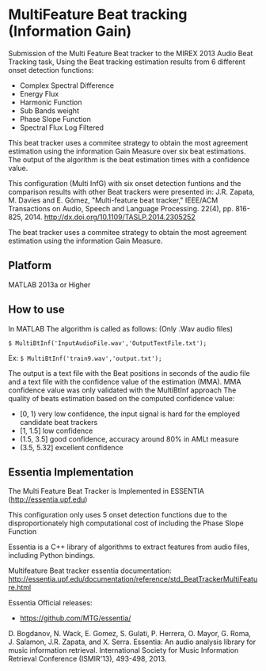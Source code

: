 MultiFeature Beat tracking (Information Gain)
=============================================

Submission of the Multi Feature Beat tracker to the MIREX 2013 Audio Beat Tracking task,
Using the Beat tracking estimation results from 6 different onset detection functions:

- Complex Spectral Difference
- Energy Flux
- Harmonic Function
- Sub Bands weight
- Phase Slope Function
- Spectral Flux Log Filtered

This beat tracker uses a commitee strategy to obtain the most agreement estimation using the information Gain Measure over six beat estimations.
The output of the algorithm is the beat estimation times with a confidence value. 

This configuration (Multi InfG) with six onset detection funtions and the comparison results with other Beat trackers were presented in:
J.R. Zapata, M. Davies and E. Gómez, "Multi-feature beat tracker," IEEE/ACM Transactions on Audio, Speech and Language Processing. 22(4), pp. 816-825, 2014. http://dx.doi.org/10.1109/TASLP.2014.2305252

The beat tracker uses a commitee strategy to obtain the most agreement estimation using the information Gain Measure.

Platform 
----------
MATLAB 2013a or Higher

How to use
----------

In MATLAB The algorithm is called as follows: (Only .Wav audio files)

<code>$ MultiBtInf('InputAudioFile.wav','OutputTextFile.txt'); </code>

Ex:
<code>$ MultiBtInf('train9.wav','output.txt'); </code>

The output is a text file with the Beat positions in seconds of the audio file and
a text file with the confidence value of the estimation (MMA).
MMA confidence value was only validated with the MultiBtInf approach
The quality of beats estimation based on the computed confidence value:

- [0, 1) very low confidence, the input signal is hard for the employed candidate beat trackers
- [1, 1.5] low confidence
- (1.5, 3.5] good confidence, accuracy around 80% in AMLt measure
- (3.5, 5.32] excellent confidence

Essentia Implementation
-----------------------

The Multi Feature Beat Tracker is Implemented in ESSENTIA (http://essentia.upf.edu)

This configuration only uses 5 onset detection functions due to the disproportionately high computational cost of including the Phase Slope Function

Essentia is a C++ library of algorithms to extract features from audio files, including Python bindings.

Multifeature Beat tracker essentia documentation:
http://essentia.upf.edu/documentation/reference/std_BeatTrackerMultiFeature.html

Essentia Official releases:

* https://github.com/MTG/essentia/

D. Bogdanov, N. Wack, E. Gomez, S. Gulati, P. Herrera, O. Mayor, G. Roma, J. Salamon, J.R. Zapata, and X. Serra. 
Essentia: An audio analysis library for music information retrieval. International Society for Music Information Retrieval Conference (ISMIR'13),  493-498, 2013.




